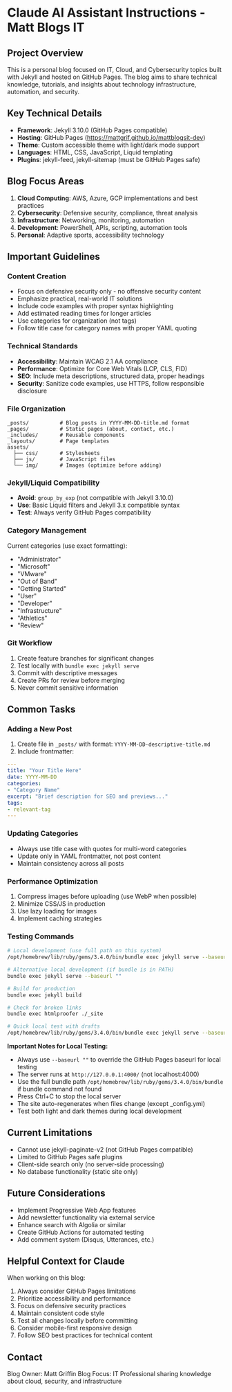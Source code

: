 # Claude AI Assistant Instructions - Matt Blogs IT

## Project Overview
This is a personal blog focused on IT, Cloud, and Cybersecurity topics built with Jekyll and hosted on GitHub Pages. The blog aims to share technical knowledge, tutorials, and insights about technology infrastructure, automation, and security.

## Key Technical Details
- **Framework**: Jekyll 3.10.0 (GitHub Pages compatible)
- **Hosting**: GitHub Pages (https://mattgrif.github.io/mattblogsit-dev)
- **Theme**: Custom accessible theme with light/dark mode support
- **Languages**: HTML, CSS, JavaScript, Liquid templating
- **Plugins**: jekyll-feed, jekyll-sitemap (must be GitHub Pages safe)

## Blog Focus Areas
1. **Cloud Computing**: AWS, Azure, GCP implementations and best practices
2. **Cybersecurity**: Defensive security, compliance, threat analysis
3. **Infrastructure**: Networking, monitoring, automation
4. **Development**: PowerShell, APIs, scripting, automation tools
5. **Personal**: Adaptive sports, accessibility technology

## Important Guidelines

### Content Creation
- Focus on defensive security only - no offensive security content
- Emphasize practical, real-world IT solutions
- Include code examples with proper syntax highlighting
- Add estimated reading times for longer articles
- Use categories for organization (not tags)
- Follow title case for category names with proper YAML quoting

### Technical Standards
- **Accessibility**: Maintain WCAG 2.1 AA compliance
- **Performance**: Optimize for Core Web Vitals (LCP, CLS, FID)
- **SEO**: Include meta descriptions, structured data, proper headings
- **Security**: Sanitize code examples, use HTTPS, follow responsible disclosure

### File Organization
```
_posts/          # Blog posts in YYYY-MM-DD-title.md format
_pages/          # Static pages (about, contact, etc.)
_includes/       # Reusable components
_layouts/        # Page templates
assets/
  ├── css/       # Stylesheets
  ├── js/        # JavaScript files
  └── img/       # Images (optimize before adding)
```

### Jekyll/Liquid Compatibility
- **Avoid**: `group_by_exp` (not compatible with Jekyll 3.10.0)
- **Use**: Basic Liquid filters and Jekyll 3.x compatible syntax
- **Test**: Always verify GitHub Pages compatibility

### Category Management
Current categories (use exact formatting):
- "Administrator"
- "Microsoft"
- "VMware"
- "Out of Band"
- "Getting Started"
- "User"
- "Developer"
- "Infrastructure"
- "Athletics"
- "Review"

### Git Workflow
1. Create feature branches for significant changes
2. Test locally with `bundle exec jekyll serve`
3. Commit with descriptive messages
4. Create PRs for review before merging
5. Never commit sensitive information

## Common Tasks

### Adding a New Post
1. Create file in `_posts/` with format: `YYYY-MM-DD-descriptive-title.md`
2. Include frontmatter:
```yaml
---
title: "Your Title Here"
date: YYYY-MM-DD
categories:
- "Category Name"
excerpt: "Brief description for SEO and previews..."
tags:
- relevant-tag
---
```

### Updating Categories
- Always use title case with quotes for multi-word categories
- Update only in YAML frontmatter, not post content
- Maintain consistency across all posts

### Performance Optimization
1. Compress images before uploading (use WebP when possible)
2. Minimize CSS/JS in production
3. Use lazy loading for images
4. Implement caching strategies

### Testing Commands
```bash
# Local development (use full path on this system)
/opt/homebrew/lib/ruby/gems/3.4.0/bin/bundle exec jekyll serve --baseurl ""

# Alternative local development (if bundle is in PATH)
bundle exec jekyll serve --baseurl ""

# Build for production
bundle exec jekyll build

# Check for broken links
bundle exec htmlproofer ./_site

# Quick local test with drafts
/opt/homebrew/lib/ruby/gems/3.4.0/bin/bundle exec jekyll serve --baseurl "" --drafts
```

**Important Notes for Local Testing:**
- Always use `--baseurl ""` to override the GitHub Pages baseurl for local testing
- The server runs at `http://127.0.0.1:4000/` (not localhost:4000)
- Use the full bundle path `/opt/homebrew/lib/ruby/gems/3.4.0/bin/bundle` if bundle command not found
- Press Ctrl+C to stop the local server
- The site auto-regenerates when files change (except _config.yml)
- Test both light and dark themes during local development

## Current Limitations
- Cannot use jekyll-paginate-v2 (not GitHub Pages compatible)
- Limited to GitHub Pages safe plugins
- Client-side search only (no server-side processing)
- No database functionality (static site only)

## Future Considerations
- Implement Progressive Web App features
- Add newsletter functionality via external service
- Enhance search with Algolia or similar
- Create GitHub Actions for automated testing
- Add comment system (Disqus, Utterances, etc.)

## Helpful Context for Claude
When working on this blog:
1. Always consider GitHub Pages limitations
2. Prioritize accessibility and performance
3. Focus on defensive security practices
4. Maintain consistent code style
5. Test all changes locally before committing
6. Consider mobile-first responsive design
7. Follow SEO best practices for technical content

## Contact
Blog Owner: Matt Griffin
Blog Focus: IT Professional sharing knowledge about cloud, security, and infrastructure
